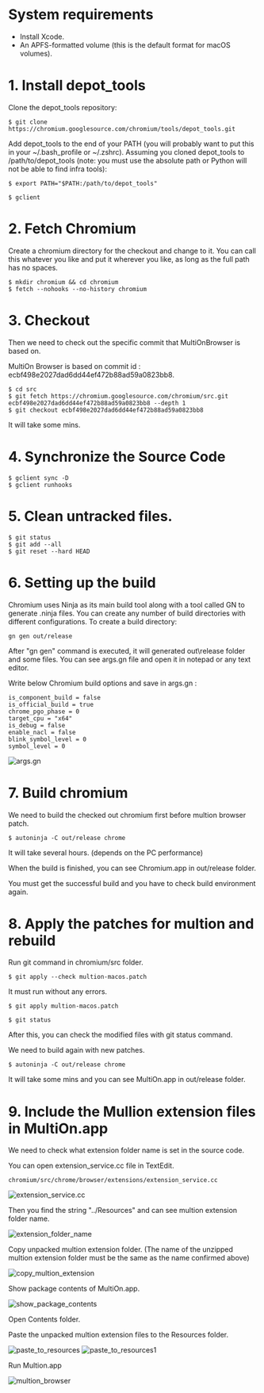 # System requirements
- Install Xcode.
- An APFS-formatted volume (this is the default format for macOS volumes).

# 1. Install depot_tools

Clone the depot_tools repository:

```
$ git clone https://chromium.googlesource.com/chromium/tools/depot_tools.git
```

Add depot_tools to the end of your PATH (you will probably want to put this in your ~/.bash_profile or ~/.zshrc). Assuming you cloned depot_tools to /path/to/depot_tools (note: you must use the absolute path or Python will not be able to find infra tools):

```
$ export PATH="$PATH:/path/to/depot_tools"
```

```
$ gclient
```

# 2. Fetch Chromium

Create a chromium directory for the checkout and change to it. You can call this whatever you like and put it wherever you like, as long as the full path has no spaces.

```
$ mkdir chromium && cd chromium
$ fetch --nohooks --no-history chromium
```

# 3. Checkout

Then we need to check out the specific commit that MultiOnBrowser is based on.

MultiOn Browser is based on commit id : ecbf498e2027dad6dd44ef472b88ad59a0823bb8.

```
$ cd src
$ git fetch https://chromium.googlesource.com/chromium/src.git ecbf498e2027dad6dd44ef472b88ad59a0823bb8 --depth 1
$ git checkout ecbf498e2027dad6dd44ef472b88ad59a0823bb8
```

It will take some mins.

# 4. Synchronize the Source Code

```
$ gclient sync -D
$ gclient runhooks
```

# 5. Clean untracked files.
```
$ git status
$ git add --all
$ git reset --hard HEAD
```

# 6. Setting up the build

Chromium uses Ninja as its main build tool along with a tool called GN to generate .ninja files. You can create any number of build directories with different configurations. To create a build directory:

```
gn gen out/release
```

After "gn gen" command is executed, it will generated out\release folder and some files.
You can see args.gn file and open it in notepad or any text editor.

Write below Chromium build options and save in args.gn :
```
is_component_build = false
is_official_build = true
chrome_pgo_phase = 0
target_cpu = "x64"
is_debug = false
enable_nacl = false
blink_symbol_level = 0
symbol_level = 0
```

![args.gn](./img_win/args.gn.png)

# 7. Build chromium

We need to build the checked out chromium first before multion browser patch.

```
$ autoninja -C out/release chrome
```

It will take several hours. (depends on the PC performance)

When the build is finished, you can see Chromium.app in out/release folder. 

You must get the successful build and you have to check build environment again.

# 8. Apply the patches for multion and rebuild

Run git command in chromium/src folder.

```
$ git apply --check multion-macos.patch
```

It must run without any errors.

```
$ git apply multion-macos.patch

$ git status
```
After this, you can check the modified files with git status command.

We need to build again with new patches.

```
$ autoninja -C out/release chrome
```
It will take some mins and you can see MultiOn.app in out/release folder.

# 9. Include the Mullion extension files in MultiOn.app

We need to check what extension folder name is set in the source code.

You can open extension_service.cc file in TextEdit.

```
chromium/src/chrome/browser/extensions/extension_service.cc
```

![extension_service.cc](./img_mac/extension_service.png)

Then you find the string "../Resources" and can see multion extension folder name.

![extension_folder_name](./img_mac/check_extension_folder.png)

Copy unpacked multion extension folder. (The name of the unzipped multion extension folder must be the same as the name confirmed above)

![copy_multion_extension](./img_mac/copy_multion_extension_folder.png)

Show package contents of MultiOn.app.

![show_package_contents](./img_mac/show_package_contents.png)

Open Contents folder.

Paste the unpacked multion extension files to the Resources folder.

![paste_to_resources](./img_mac/paste_to_resources.png)
![paste_to_resources1](./img_mac/paste_to_resources1.png)

Run Multion.app

![multion_browser](./img_mac/multion_browser.png)


